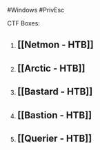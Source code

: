 #Windows #PrivEsc 

CTF Boxes:
1. [[Netmon - HTB]]
	- 
2. [[Arctic - HTB]]
	- 
3. [[Bastard - HTB]]
	- 
4. [[Bastion - HTB]]
	- 
5. [[Querier - HTB]]
	- 

